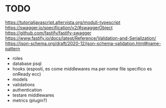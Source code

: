 # TODO

https://tutorialjavascript.altervista.org/moduli-typescript
https://swagger.io/specification/v2/#swaggerObject
https://github.com/fastify/fastify-swagger
https://www.fastify.io/docs/latest/Reference/Validation-and-Serialization/
https://json-schema.org/draft/2020-12/json-schema-validation.html#name-pattern

- roles
- database psql
- hooks (esposti, es come middlewares ma per nome file specifico es onReady ecc)
- models
- validations
- authentication
- testare middlewares
- metrics (plugin?)
